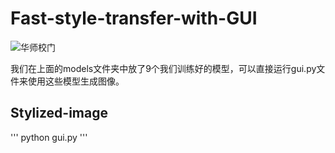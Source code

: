 # Fast-style-transfer-with-GUI

![华师校门](https://github.com/Ryammmmm/Fast-style-transfer-with-GUI/blob/master/images/outputs/%E5%8D%8E%E5%B8%88%E6%A0%A1%E9%97%A8/cuphead_10000.pth-Huashi.jpg)

我们在上面的models文件夹中放了9个我们训练好的模型，可以直接运行gui.py文件来使用这些模型生成图像。

## Stylized-image

'''
python gui.py
'''
